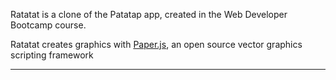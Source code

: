 Ratatat is a clone of the Patatap app, created in the Web Developer Bootcamp course.

Ratatat creates graphics with [Paper.js](http://paperjs.org/), an open source vector graphics scripting framework 

---
